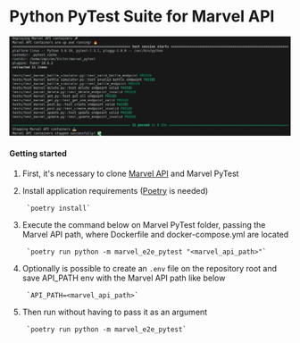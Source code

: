 # Python PyTest Suite for Marvel API

![Image](https://github.com/vmpires/vmpires/blob/main/marvel_pytest.jpeg)

#### Getting started

1) First, it's necessary to clone [Marvel API](https://github.com/vmpires/marvel_crud_api) and Marvel PyTest

2) Install application requirements ([Poetry](https://python-poetry.org/) is needed)
        
        `poetry install`
        

3) Execute the command below on Marvel PyTest folder, passing the Marvel API path, where Dockerfile and docker-compose.yml are located
        
        `poetry run python -m marvel_e2e_pytest "<marvel_api_path>"`


4) Optionally is possible to create an `.env` file on the repository root and save API_PATH env with the Marvel API path like below

        `API_PATH=<marvel_api_path>`

5) Then run without having to pass it as an argument

        `poetry run python -m marvel_e2e_pytest`
